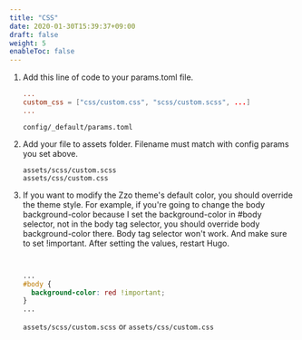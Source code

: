 ```yaml
---
title: "CSS"
date: 2020-01-30T15:39:37+09:00
draft: false
weight: 5
enableToc: false
---
```


1. Add this line of code to your params.toml file.

    ```toml
    ...
    custom_css = ["css/custom.css", "scss/custom.scss", ...]
    ...
    ```

    `config/_default/params.toml`

2. Add your file to assets folder. Filename must match with config params you set above.

    ```
    assets/scss/custom.scss
    assets/css/custom.css
    ```

3. If you want to modify the Zzo theme's default color, you should override the theme style. For example, if you're going to change the body background-color because I set the background-color in #body selector, not in the body tag selector, you should override body background-color there. Body tag selector won't work. And make sure to set !important. After setting the values, restart Hugo.

    ```css
    

    ...
    #body {
      background-color: red !important;
    }
    ...
    ```

    `assets/scss/custom.scss` or `assets/css/custom.css`